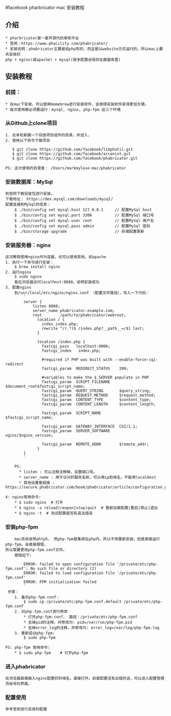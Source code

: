 #facebook pharbricator mac 安装教程
## 介绍
    * pharbricator是一套开源代码审核平台
    * 官网：https://www.phacility.com/phabricator/
    * 安装说明：phabricator主要是由php写的，而且是以website方式运行的，所以mac上要先安装好
    php + nginx(或apache) + mysql(很多配置会保存在数据库里)

## 安装教程

### 前提：
    * 在mac下安装，可以使用Homebrew进行安装软件，会使得安装软件变得更加方便。
    * 每次使用都必须要运行：mysql, nginx, php-fpm 这三个环境    

### 从Github上clone项目
    1. 在本机新建一个存放项目组件的目录，并进入，
    2. 使用以下命令下载项目
    
       $ git clone https://github.com/facebook/libphutil.git
       $ git clone https://github.com/facebook/arcanist.git
       $ git clone https://github.com/facebook/phabricator.git
    
    PS: 这次使用的目录是： /Users/markmylove-mac/phabricator

### 安装数据库：MySql
    到官网下载安装包进行安装。
    下载地址： https://dev.mysql.com/downloads/mysql/
    配置连接到MySql的信息： 
        $ ./bin/config set mysql.host 127.0.0.1     // 配置MySql host  
        $ ./bin/config set mysql.port 3306          // 配置MySql 端口号  
        $ ./bin/config set mysql.user root          // 配置MySql 用户名  
        $ ./bin/config set mysql.pass admin         // 配置MySql 密码  
        $ ./bin/storage upgrade                     // 存储配置更新

### 安装服务器：nginx
    这次教程使用nginx作为容器，也可以使用其他，如apache
    1. 执行一下命令进行安装： 
        $ brew install nginx
    2. 运行nginx
        $ sudo nginx
        能在浏览器访问localhost:8080，说明安装成功
    3. 配置nginx
        到/usr/local/etc/nginx/nginx.conf （配置文件路径），写入一下代码： 
            `
            server {
                listen 8088;
                server_name phabricator.example.com;
                root        /path/to/phabricator/webroot;
                  location / {
                    index index.php;
                    rewrite ^/(.*)$ /index.php?__path__=/$1 last;
                  }

                  location /index.php {
                    fastcgi_pass   localhost:9000;
                    fastcgi_index   index.php;

                    #required if PHP was built with --enable-force-cgi-redirect
                    fastcgi_param  REDIRECT_STATUS    200;

                    #variables to make the $_SERVER populate in PHP
                    fastcgi_param  SCRIPT_FILENAME    $document_root$fastcgi_script_name;
                    fastcgi_param  QUERY_STRING       $query_string;
                    fastcgi_param  REQUEST_METHOD     $request_method;
                    fastcgi_param  CONTENT_TYPE       $content_type;
                    fastcgi_param  CONTENT_LENGTH     $content_length;

                    fastcgi_param  SCRIPT_NAME        $fastcgi_script_name;

                    fastcgi_param  GATEWAY_INTERFACE  CGI/1.1;
                    fastcgi_param  SERVER_SOFTWARE    nginx/$nginx_version;

                    fastcgi_param  REMOTE_ADDR        $remote_addr;
                  }
            }
            `

        PS: 
          * listen : 可以注释注释掉，设置端口号。
          * server_name : 用于访问的服务名称，可以用ip和域名，不能用localHost
          * 其他设置看链接 : https://secure.phabricator.com/book/phabricator/article/configuration_guide/ 
    
    4: nginx常用命令: 
        * $ sudo nginx  # 打开
        * $ nginx -s reload|reopen|stop|quit  # 重新加载配置|重启|停止|退出 
        * $ nginx -t  # 测试配置是否有语法错误

### 安装php-fpm
        mac系统自带phtp5， 而php-fpm是集成在php内，所以不用重新安装。但是直接运行php-fpm，会直接报错，
    所以需要更改php-fpm.conf文件。
        报错如下: 
            `
            ERROR: failed to open configuration file '/private/etc/php-fpm.conf': No such file or directory (2)
            ERROR: failed to load configuration file '/private/etc/php-fpm.conf'
            ERROR: FPM initialization failed
            `
     步骤：
        1. 备份php-fpm.conf：
            $ sudo cp /private/etc/php-fpm.conf.default /private/etc/php-fpm.conf
        2. 对php-fpm.conf进行修改
            * 打开php-fpm.conf， 路径：/private/etc/php-fpm.conf
            * 去掉pid的注释，并修改为: pid=/var/run/php-fpm.pid
            * 去掉error_log的注释，并修改为: error_log=/var/log/php-fpm.log
        3. 重新启动php-fpm:
            $ sudo php-fpm

    PS: php-fpm 常用命令:
        * $ sudo php-fpm    # 打开php-fpm

### 进入phabricator
    在浏览器直接输入nginx配置好的域名，直接打开。前面配置没有出错的话，可以进入配置管理员帐号的界面。

### 配置使用
    参考官网进行具体的配置
